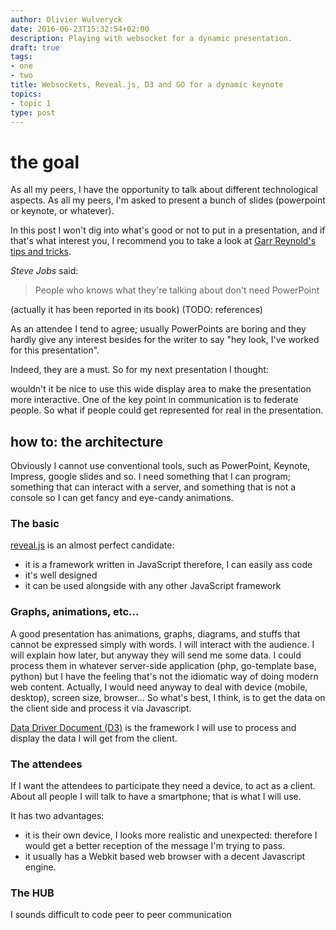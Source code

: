 ```yaml
---
author: Olivier Wulveryck
date: 2016-06-23T15:32:54+02:00
description: Playing with websocket for a dynamic presentation.
draft: true
tags:
- one
- two
title: Websockets, Reveal.js, D3 and GO for a dynamic keynote
topics:
- topic 1
type: post
---
```


# the goal
As all my peers, I have the opportunity to talk about different technological aspects.
As all my peers, I'm asked to present a bunch of slides (powerpoint or keynote, or whatever).

In this post I won't dig into what's good or not to put in a presentation, and if that's what interest you, I 
recommend you to take a look at [Garr Reynold's tips and tricks](http://reference).

_Steve Jobs_ said:

> People who knows what they're talking about don't need PowerPoint

(actually it has been reported in its book) (TODO: references)

As an attendee I tend to agree; usually PowerPoints are boring and they hardly give any interest besides for the writer to say "hey look, I've worked for this presentation".

Indeed, they are a must. So for my next presentation I thought: 

wouldn't it be nice to use this wide display area to make the presentation more interactive.
One of the key point in communication is to federate people. So what if people could get represented for real in the presentation.

## how to: the architecture 

Obviously I cannot use conventional tools, such as PowerPoint, Keynote, Impress, google slides and so.
I need something that I can program; something that can interact with a server, and something that is not a console so I can get
fancy and eye-candy animations.

### The basic

[reveal.js](http://reference) is an almost perfect candidate:

* it is a framework written in JavaScript therefore, I can easily ass code
* it's well designed
* it can be used alongside with any other JavaScript framework

### Graphs, animations, etc...

A good presentation has animations, graphs, diagrams, and stuffs that cannot be expressed simply with words.
I will interact with the audience. I will explain how later, but anyway they will send me some data.
I could process them in whatever server-side application (php, go-template base, python) but I have the feeling that's not 
the idiomatic way of doing modern web content. Actually, I would need anyway to deal with device (mobile, desktop), screen size,
browser... So what's best, I think, is to get the data on the client side and process it via Javascript.

[Data Driver Document (D3)](http://reference) is the framework I will use to process and display the data I will get from the client.

### The attendees 

If I want the attendees to participate they need a device, to act as a client.
About all people I will talk to have a smartphone; that is what I will use. 

It has two advantages:

* it is their own device, I looks more realistic and unexpected: therefore I would get a better reception of the message I'm trying to pass.
* it usually has a Webkit based web browser with a decent Javascript engine.



### The HUB

I sounds difficult to code peer to peer communication 


